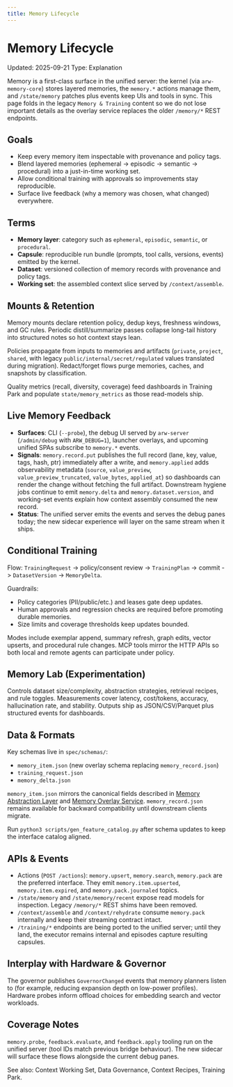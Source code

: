 ```yaml
---
title: Memory Lifecycle
---
```


# Memory Lifecycle

Updated: 2025-09-21
Type: Explanation

Memory is a first-class surface in the unified server: the kernel (via `arw-memory-core`) stores layered memories, the `memory.*` actions manage them, and `/state/memory` patches plus events keep UIs and tools in sync. This page folds in the legacy `Memory & Training` content so we do not lose important details as the overlay service replaces the older `/memory/*` REST endpoints.

## Goals
- Keep every memory item inspectable with provenance and policy tags.
- Blend layered memories (ephemeral -> episodic -> semantic -> procedural) into a just-in-time working set.
- Allow conditional training with approvals so improvements stay reproducible.
- Surface live feedback (why a memory was chosen, what changed) everywhere.

## Terms
- **Memory layer**: category such as `ephemeral`, `episodic`, `semantic`, or `procedural`.
- **Capsule**: reproducible run bundle (prompts, tool calls, versions, events) emitted by the kernel.
- **Dataset**: versioned collection of memory records with provenance and policy tags.
- **Working set**: the assembled context slice served by `/context/assemble`.

## Mounts & Retention
Memory mounts declare retention policy, dedup keys, freshness windows, and GC rules. Periodic distill/summarize passes collapse long-tail history into structured notes so hot context stays lean.

Policies propagate from inputs to memories and artifacts (`private`, `project`, `shared`, with legacy `public/internal/secret/regulated` values translated during migration). Redact/forget flows purge memories, caches, and snapshots by classification.

Quality metrics (recall, diversity, coverage) feed dashboards in Training Park and populate `state/memory_metrics` as those read-models ship.

## Live Memory Feedback
- **Surfaces**: CLI (`--probe`), the debug UI served by `arw-server` (`/admin/debug` with `ARW_DEBUG=1`), launcher overlays, and upcoming unified SPAs subscribe to `memory.*` events.
- **Signals**: `memory.record.put` publishes the full record (lane, key, value, tags, hash, ptr) immediately after a write, and `memory.applied` adds observability metadata (`source`, `value_preview`, `value_preview_truncated`, `value_bytes`, `applied_at`) so dashboards can render the change without fetching the full artifact. Downstream hygiene jobs continue to emit `memory.delta` and `memory.dataset.version`, and working-set events explain how context assembly consumed the new record.
- **Status**: The unified server emits the events and serves the debug panes today; the new sidecar experience will layer on the same stream when it ships.

## Conditional Training
Flow: `TrainingRequest` -> policy/consent review -> `TrainingPlan` -> commit -> `DatasetVersion` -> `MemoryDelta`.

Guardrails:
- Policy categories (PII/public/etc.) and leases gate deep updates.
- Human approvals and regression checks are required before promoting durable memories.
- Size limits and coverage thresholds keep updates bounded.

Modes include exemplar append, summary refresh, graph edits, vector upserts, and procedural rule changes. MCP tools mirror the HTTP APIs so both local and remote agents can participate under policy.

## Memory Lab (Experimentation)
Controls dataset size/complexity, abstraction strategies, retrieval recipes, and rule toggles. Measurements cover latency, cost/tokens, accuracy, hallucination rate, and stability. Outputs ship as JSON/CSV/Parquet plus structured events for dashboards.

## Data & Formats
Key schemas live in `spec/schemas/`:
- `memory_item.json` (new overlay schema replacing `memory_record.json`)
- `training_request.json`
- `memory_delta.json`

`memory_item.json` mirrors the canonical fields described in [Memory Abstraction Layer](memory_abstraction.md) and [Memory Overlay Service](memory_overlay_service.md). `memory_record.json` remains available for backward compatibility until downstream clients migrate.

Run `python3 scripts/gen_feature_catalog.py` after schema updates to keep the interface catalog aligned.

## APIs & Events
- Actions (`POST /actions`): `memory.upsert`, `memory.search`, `memory.pack` are the preferred interface. They emit `memory.item.upserted`, `memory.item.expired`, and `memory.pack.journaled` topics.
- `/state/memory` and `/state/memory/recent` expose read models for inspection. Legacy `/memory/*` REST shims have been removed.
- `/context/assemble` and `/context/rehydrate` consume `memory.pack` internally and keep their streaming contract intact.
- `/training/*` endpoints are being ported to the unified server; until they land, the executor remains internal and episodes capture resulting capsules.

## Interplay with Hardware & Governor
The governor publishes `GovernorChanged` events that memory planners listen to (for example, reducing expansion depth on low-power profiles). Hardware probes inform offload choices for embedding search and vector workloads.

## Coverage Notes
`memory.probe`, `feedback.evaluate`, and `feedback.apply` tooling run on the unified server (tool IDs match previous bridge behaviour). The new sidecar will surface these flows alongside the current debug panes.

See also: Context Working Set, Data Governance, Context Recipes, Training Park.
